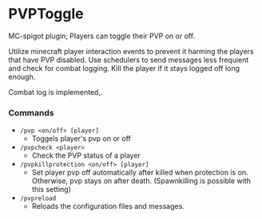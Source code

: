 # PVPToggle
MC-spigot plugin; Players can toggle their PVP on or off. 

Utilize minecraft player interaction events to prevent it harming the players that have PVP disabled.
Use schedulers to send messages less frequient and check for combat logging. Kill the player if it stays logged off long enough.

Combat log is implemented,. 

### Commands
- `/pvp <on/off> [player]`
  - Toggels player's pvp on or off
- `/pvpcheck <player>`
  - Check the PVP status of a player
- `/pvpkillprotection <on/off> [player]`
  - Set player pvp off automatically after killed when protection is on. Otherwise, pvp stays on after death. (Spawnkilling is possible with this setting)
- `/pvpreload`
  - Reloads the configuration files and messages.
